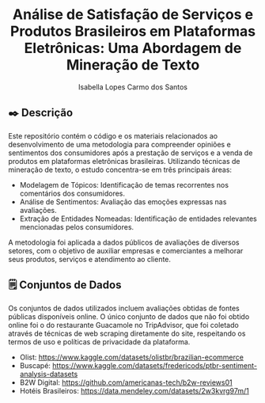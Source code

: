 <h1 align="center">
Análise de Satisfação de Serviços e Produtos Brasileiros em
Plataformas Eletrônicas: Uma Abordagem de Mineração de Texto
</h1>

<div align="center">
Isabella Lopes Carmo dos Santos
</div>

## ✒️ Descrição
Este repositório contém o código e os materiais relacionados ao desenvolvimento de uma metodologia para compreender opiniões e sentimentos dos consumidores após a prestação de serviços e a venda de produtos em plataformas eletrônicas brasileiras. Utilizando técnicas de mineração de texto, o estudo concentra-se em três principais áreas:

- Modelagem de Tópicos: Identificação de temas recorrentes nos comentários dos consumidores.
- Análise de Sentimentos: Avaliação das emoções expressas nas avaliações.
- Extração de Entidades Nomeadas: Identificação de entidades relevantes mencionadas pelos consumidores.

A metodologia foi aplicada a dados públicos de avaliações de diversos setores, com o objetivo de auxiliar empresas e comerciantes a melhorar seus produtos, serviços e atendimento ao cliente.

## 🗒️ Conjuntos de Dados
Os conjuntos de dados utilizados incluem avaliações obtidas de fontes públicas disponíveis online. O único conjunto de dados que não foi obtido online foi o do restaurante Guacamole no TripAdvisor, que foi coletado através de técnicas de web scraping diretamente do site, respeitando os termos de uso e políticas de privacidade da plataforma.

- Olist: https://www.kaggle.com/datasets/olistbr/brazilian-ecommerce
- Buscapé: https://www.kaggle.com/datasets/fredericods/ptbr-sentiment-analysis-datasets
- B2W Digital: https://github.com/americanas-tech/b2w-reviews01
- Hotéis Brasileiros: https://data.mendeley.com/datasets/2w3kvrg97m/1
